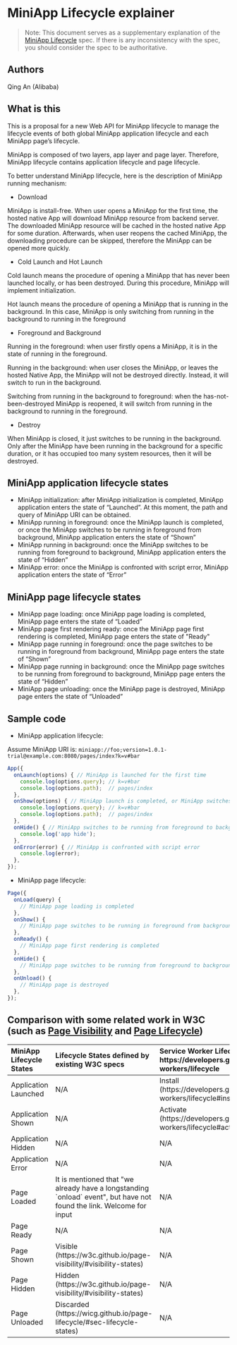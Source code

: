 # MiniApp Lifecycle explainer

> Note: This document serves as a supplementary explanation of the [MiniApp Lifecycle](https://w3c.github.io/miniapp/specs/lifecycle/) 
spec. If there is any inconsistency with the spec, you should consider the spec to be authoritative.

## Authors

Qing An (Alibaba)

## What is this

This is a proposal for a new Web API for MiniApp lifecycle to manage the lifecycle events of both global MiniApp application 
lifecycle and each MiniApp page’s lifecycle.

MiniApp is composed of two layers, app layer and page layer. Therefore, MiniApp lifecycle contains application lifecycle and 
page lifecycle.

To better understand MiniApp lifecycle, here is the description of MiniApp running mechanism:

* Download

MiniApp is install-free. When user opens a MiniApp for the first time, the hosted native App will download MiniApp resource 
from backend server. The downloaded MiniApp resource will be cached in the hosted native App for some duration. Afterwards, 
when user reopens the cached MiniApp, the downloading procedure can be skipped, therefore the MiniApp can be opened more quickly.

* Cold Launch and Hot Launch

Cold launch means the procedure of opening a MiniApp that has never been launched locally, or has been destroyed. During this 
procedure, MiniApp will implement initialization.

Hot launch means the procedure of opening a MiniApp that is running in the background. In this case, MiniApp is only switching 
from running in the background to running in the foreground

* Foreground and Background

Running in the foreground: when user firstly opens a MiniApp, it is in the state of running in the foreground.

Running in the background: when user closes the MiniApp, or leaves the hosted Native App, the MiniApp will not be destroyed 
directly. Instead, it will switch to run in the background.

Switching from running in the background to foreground: when the has-not-been-destroyed MiniApp is reopened, it will switch 
from running in the background to running in the foreground.

* Destroy

When MiniApp is closed, it just switches to be running in the background. Only after the MiniApp have been running in the 
background for a specific duration, or it has occupied too many system resources, then it will be destroyed.

## MiniApp application lifecycle states

*	MiniApp initialization: after MiniApp initialization is completed, MiniApp application enters the state of “Launched”. 
At this moment, the path and query of MiniApp URI can be obtained.
*	MiniApp running in foreground: once the MiniApp launch is completed, or once the MiniApp switches to be running in 
foreground from background, MiniApp application enters the state of “Shown”
*	MiniApp running in background: once the MiniApp switches to be running from foreground to background, MiniApp application 
enters the state of “Hidden”
*	MiniApp error: once the MiniApp is confronted with script error, MiniApp application enters the state of “Error”

## MiniApp page lifecycle states

*	MiniApp page loading: once MiniApp page loading is completed, MiniApp page enters the state of “Loaded”
*	MiniApp page first rendering ready: once the MiniApp page first rendering is completed, MiniApp page enters the state of "Ready"
*	MiniApp page running in foreground: once the page switches to be running in foreground from background, MiniApp page enters 
the state of “Shown”
*	MiniApp page running in background: once the MiniApp page switches to be running from foreground to background, MiniApp page 
enters the state of “Hidden”
*	MiniApp page unloading: once the MiniApp page is destroyed, MiniApp page enters the state of “Unloaded”


## Sample code

*	MiniApp application lifecycle: 

Assume MiniApp URI is: `miniapp://foo;version=1.0.1-trial@example.com:8080/pages/index?k=v#bar`

```js
App({ 
  onLaunch(options) { // MiniApp is launched for the first time
    console.log(options.query); // k=v#bar
    console.log(options.path);  // pages/index
  },
  onShow(options) { // MiniApp launch is completed, or MiniApp switches to be running in foreground from background
    console.log(options.query); // k=v#bar
    console.log(options.path);  // pages/index
  },
  onHide() { // MiniApp switches to be running from foreground to background
    console.log('app hide');
  },
  onError(error) { // MiniApp is confronted with script error
    console.log(error);
  },
});
```

* MiniApp page lifecycle: 

```js
Page({
  onLoad(query) {
    // MiniApp page loading is completed
  },
  onShow() {
    // MiniApp page switches to be running in foreground from background
  },
  onReady() {
    // MiniApp page first rendering is completed
  },
  onHide() {
    // MiniApp page switches to be running from foreground to background
  },
  onUnload() {
    // MiniApp page is destroyed
  },
});
```


## Comparison with some related work in W3C (such as [Page Visibility](https://w3c.github.io/page-visibility/) and [Page Lifecycle](https://wicg.github.io/page-lifecycle/))

<table>
    <thead>
        <tr class="thead-first-child">
          <th align="left"> MiniApp Lifecycle States</th>
          <th align="left"> Lifecycle States defined by existing W3C specs </th>
          <th align="left"> Service Worker Lifecycle defined in https://developers.google.com/web/fundamentals/primers/service-workers/lifecycle </th>
        </tr>
    </thead>
        <tr class="tbody-first-child">
          <td align="left"> Application Launched </td>
          <td align="left"> N/A </td>
          <td align="left"> Install (https://developers.google.com/web/fundamentals/primers/service-workers/lifecycle#install) </td>
        </tr>
        <tr class="tbody-first-child">
          <td align="left"> Application Shown </td>
          <td align="left"> N/A </td>
          <td align="left"> Activate (https://developers.google.com/web/fundamentals/primers/service-workers/lifecycle#activate) </td>
        </tr>
        <tr class="tbody-first-child">
          <td align="left"> Application Hidden </td>
          <td align="left"> N/A </td>
          <td align="left"> N/A </td>
        </tr>
        <tr class="tbody-first-child">
          <td align="left"> Application Error </td>
          <td align="left"> N/A </td>
          <td align="left"> N/A </td>
        </tr>
        <tr class="tbody-first-child">
          <td align="left"> Page Loaded </td>
          <td align="left"> It is mentioned that "we already have a longstanding `onload` event", but have not found the link. Welcome for input </td>
          <td align="left"> N/A </td>
        </tr>
        <tr class="tbody-first-child">
          <td align="left"> Page Ready </td>
          <td align="left"> N/A </td>
          <td align="left"> N/A </td>
        </tr>
        <tr class="tbody-first-child">
          <td align="left"> Page Shown </td>
          <td align="left"> Visible (https://w3c.github.io/page-visibility/#visibility-states) </td>
          <td align="left"> N/A </td>
        </tr>
        <tr class="tbody-first-child">
          <td align="left"> Page Hidden </td>
          <td align="left"> Hidden (https://w3c.github.io/page-visibility/#visibility-states) </td>
          <td align="left"> N/A </td>
        </tr>
        <tr class="tbody-first-child">
          <td align="left"> Page Unloaded </td>
          <td align="left"> Discarded (https://wicg.github.io/page-lifecycle/#sec-lifecycle-states) </td>
          <td align="left"> N/A </td>
        </tr>
        
</table>
